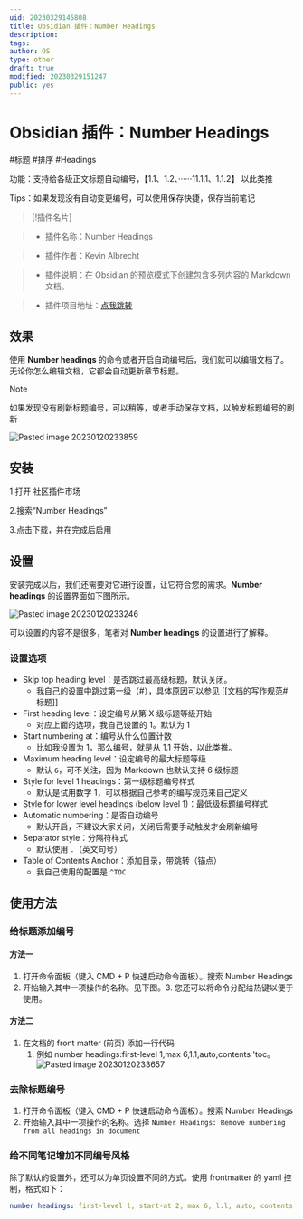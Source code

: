 ```yaml
---
uid: 20230329145808
title: Obsidian 插件：Number Headings
description: 
tags: 
author: OS
type: other
draft: true
modified: 20230329151247
public: yes
---
```


# Obsidian 插件：Number Headings

#标题 #排序 #Headings

功能：支持给各级正文标题自动编号，【1.1、1.2、······11.1.1、1.1.2】 以此类推

Tips：如果发现没有自动变更编号，可以使用保存快捷，保存当前笔记

>[!插件名片]

>- 插件名称：Number Headings

>- 插件作者：Kevin Albrecht

>- 插件说明：在 Obsidian 的预览模式下创建包含多列内容的 Markdown 文档。

>- 插件项目地址：[点我跳转](https://github.com/onlyafly/number-headings-obsidian)

## 效果

使用 **Number headings** 的命令或者开启自动编号后，我们就可以编辑文档了。无论你怎么编辑文档，它都会自动更新章节标题。

> [!Note]
> 如果发现没有刷新标题编号，可以稍等，或者手动保存文档，以触发标题编号的刷新

![Pasted image 20230120233859](https://s1.vika.cn/space/2023/03/15/ed615ad65fca4cab88cbb7aef7397309)

## 安装

1.打开 社区插件市场

2.搜索“Number Headings”

3.点击下载，并在完成后启用

## 设置

安装完成以后，我们还需要对它进行设置，让它符合您的需求。**Number headings** 的设置界面如下图所示。

![Pasted image 20230120233246](https://s1.vika.cn/space/2023/03/15/1611816c678f4c0da81af9e16dede250)

可以设置的内容不是很多，笔者对 **Number headings** 的设置进行了解释。

### 设置选项

- Skip top heading level：是否跳过最高级标题，默认关闭。
	- 我自己的设置中跳过第一级（#），具体原因可以参见 [[文档的写作规范#标题]]
- First heading level：设定编号从第 X 级标题等级开始
	- 对应上面的选项，我自己设置的 1。默认为 1
- Start numbering at：编号从什么位置计数
	- 比如我设置为 1，那么编号，就是从 1.1 开始，以此类推。
- Maximum heading level：设定编号的最大标题等级
	- 默认 `6`，可不关注，因为 Markdown 也默认支持 6 级标题
- Style for level 1 headings：第一级标题编号样式
	- 默认是试用数字 1，可以根据自己参考的编写规范来自己定义
- Style for lower level headings (below level 1)：最低级标题编号样式
- Automatic numbering：是否自动编号
	- 默认开启，不建议大家关闭，关闭后需要手动触发才会刷新编号
- Separator style：分隔符样式
	- 默认使用 `.`（英文句号）
- Table of Contents Anchor：添加目录，带跳转（锚点）
	- 我自己使用的配置是 `^TOC`

## 使用方法

### 给标题添加编号

#### 方法一

1. 打开命令面板（键入 CMD + P 快速启动命令面板）。搜索 Number Headings
2. 开始输入其中一项操作的名称。见下图。3. 您还可以将命令分配给热键以便于使用。

#### 方法二

1. 在文档的 front matter (前页) 添加一行代码
	1. 例如 number headings:first-level 1,max 6,1.1,auto,contents 'toc。
![Pasted image 20230120233657](https://s1.vika.cn/space/2023/03/15/64eb9417d94648279368c16b74ef2b64)

### 去除标题编号

1. 打开命令面板（键入 CMD + P 快速启动命令面板）。搜索 Number Headings
2. 开始输入其中一项操作的名称。选择 `Number Headings: Remove numbering from all headings in document`

### 给不同笔记增加不同编号风格

除了默认的设置外，还可以为单页设置不同的方式。使用 frontmatter 的 yaml 控制，格式如下：

```YAML
number headings: first-level l, start-at 2, max 6, l.l, auto, contents ^toc
```
